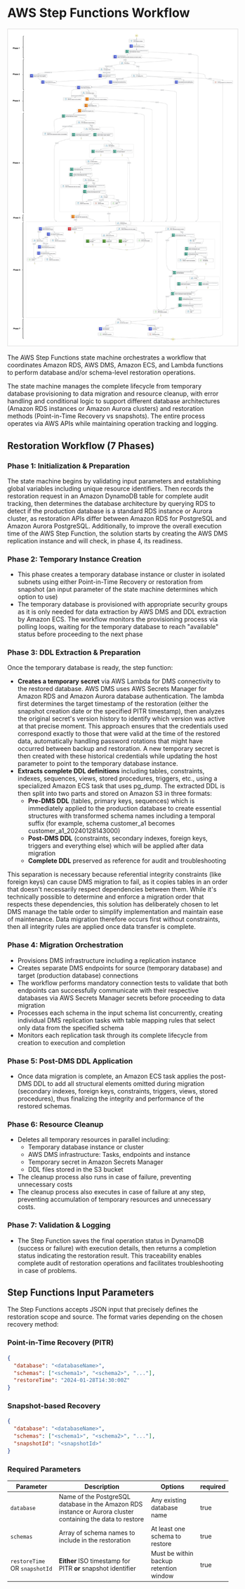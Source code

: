 # AWS Step Functions Workflow

<picture>
  <img alt="AWS Step Functions Workflow" src="./architectures/stepfunctions.jpg" style="border: 1px solid #ddd; background-color: white; padding: 10px;" />
</picture>

The AWS Step Functions state machine orchestrates a workflow that coordinates Amazon RDS, AWS DMS, Amazon ECS, and Lambda functions to perform database and/or schema-level restoration operations.

The state machine manages the complete lifecycle from temporary database provisioning to data migration and resource cleanup, with error handling and conditional logic to support different database architectures (Amazon RDS instances or Amazon Aurora clusters) and restoration methods (Point-in-Time Recovery vs snapshots). The entire process operates via AWS APIs while maintaining operation tracking and logging.

## Restoration Workflow (7 Phases)

### Phase 1: Initialization & Preparation

The state machine begins by validating input parameters and establishing global variables including unique resource identifiers. Then records the restoration request in an Amazon DynamoDB table for complete audit tracking, then determines the database architecture by querying RDS to detect if the production database is a standard RDS instance or Aurora cluster, as restoration APIs differ between Amazon RDS for PostgreSQL and Amazon Aurora PostgreSQL.
Additionally, to improve the overall execution time of the AWS Step Function, the solution starts by creating the AWS DMS replication instance and will check, in phase 4, its readiness.  

### Phase 2: Temporary Instance Creation

- This phase creates a temporary database instance or cluster in isolated subnets using either Point-in-Time Recovery or restoration from snapshot (an input parameter of the state machine determines which option to use)
- The temporary database is provisioned with appropriate security groups as it is only needed for data extraction by AWS DMS and DDL extraction by Amazon ECS. The workflow monitors the provisioning process via polling loops, waiting for the temporary database to reach "available" status before proceeding to the next phase

### Phase 3: DDL Extraction & Preparation

Once the temporary database is ready, the step function:

- **Creates a temporary secret** via AWS Lambda for DMS connectivity to the restored database. AWS DMS uses AWS Secrets Manager for Amazon RDS and Amazon Aurora database authentication. The lambda first determines the target timestamp of the restoration (either the snapshot creation date or the specified PITR timestamp), then analyzes the original secret's version history to identify which version was active at that precise moment. This approach ensures that the credentials used correspond exactly to those that were valid at the time of the restored data, automatically handling password rotations that might have occurred between backup and restoration. A new temporary secret is then created with these historical credentials while updating the host parameter to point to the temporary database instance.
- **Extracts complete DDL definitions** including tables, constraints, indexes, sequences, views, stored procedures, triggers, etc., using a specialized Amazon ECS task that uses pg_dump. The extracted DDL is then split into two parts and stored on Amazon S3 in three formats:
  - **Pre-DMS DDL** (tables, primary keys, sequences) which is immediately applied to the production database to create essential structures with transformed schema names including a temporal suffix (for example, schema customer_a1 becomes customer_a1_20240128143000)
  - **Post-DMS DDL** (constraints, secondary indexes, foreign keys, triggers and everything else) which will be applied after data migration
  - **Complete DDL** preserved as reference for audit and troubleshooting

This separation is necessary because referential integrity constraints (like foreign keys) can cause DMS migration to fail, as it copies tables in an order that doesn't necessarily respect dependencies between them. While it's technically possible to determine and enforce a migration order that respects these dependencies, this solution has deliberately chosen to let DMS manage the table order to simplify implementation and maintain ease of maintenance. Data migration therefore occurs first without constraints, then all integrity rules are applied once data transfer is complete.

### Phase 4: Migration Orchestration

- Provisions DMS infrastructure including a replication instance
- Creates separate DMS endpoints for source (temporary database) and target (production database) connections
- The workflow performs mandatory connection tests to validate that both endpoints can successfully communicate with their respective databases via AWS Secrets Manager secrets before proceeding to data migration
- Processes each schema in the input schema list concurrently, creating individual DMS replication tasks with table mapping rules that select only data from the specified schema
- Monitors each replication task through its complete lifecycle from creation to execution and completion

### Phase 5: Post-DMS DDL Application

- Once data migration is complete, an Amazon ECS task applies the post-DMS DDL to add all structural elements omitted during migration (secondary indexes, foreign keys, constraints, triggers, views, stored procedures), thus finalizing the integrity and performance of the restored schemas.

### Phase 6: Resource Cleanup

- Deletes all temporary resources in parallel including:
  - Temporary database instance or cluster
  - AWS DMS infrastructure: Tasks, endpoints and instance
  - Temporary secret in Amazon Secrets Manager
  - DDL files stored in the S3 bucket
- The cleanup process also runs in case of failure, preventing unnecessary costs
- The cleanup process also executes in case of failure at any step, preventing accumulation of temporary resources and unnecessary costs.

### Phase 7: Validation & Logging

- The Step Function saves the final operation status in DynamoDB (success or failure) with execution details, then returns a completion status indicating the restoration result. This traceability enables complete audit of restoration operations and facilitates troubleshooting in case of problems.

## Step Functions Input Parameters

The Step Functions accepts JSON input that precisely defines the restoration scope and source. The format varies depending on the chosen recovery method:

### Point-in-Time Recovery (PITR)

```json
{
  "database": "<databaseName>",
  "schemas": ["<schema1>", "<schema2>", "..."],
  "restoreTime": "2024-01-28T14:30:00Z"
}
```

### Snapshot-based Recovery

```json
{
  "database": "<databaseName>",
  "schemas": ["<schema1>", "<schema2>", "..."],
  "snapshotId": "<snapshotId>"
}
```

### Required Parameters

| Parameter                     | Description                                                                                                 | Options                                | required |
| ----------------------------- | ----------------------------------------------------------------------------------------------------------- | -------------------------------------- | -------- |
| `database`                    | Name of the PostgreSQL database in the Amazon RDS instance or Aurora cluster containing the data to restore | Any existing database name             | true     |
| `schemas`                     | Array of schema names to include in the restoration                                                         | At least one schema to restore     | true     |
| `restoreTime` OR `snapshotId` | **Either** ISO timestamp for PITR **or** snapshot identifier                                                | Must be within backup retention window | true     |


